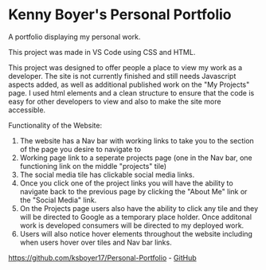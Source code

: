 # Kenny Boyer's Personal Portfolio
A portfolio displaying my personal work. 

This project was made in VS Code using CSS and HTML. 

This project was designed to offer people a place to view my work as a developer. The site is not currently finished and still needs Javascript aspects added, as well as additional published work on the "My Projects" page. I used html elements and a clean structure to ensure that the code is easy for other developers to view and also to make the site more accessible.  

Functionality of the Website:
1. The website has a Nav bar with working links to take you to the section of the page you desire to navigate to
2. Working page link to a seperate projects page (one in the Nav bar, one functioning link on the middle "projects" tile)
3. The social media tile has clickable social media links.
4. Once you click one of the project links you will have the ability to navigate back to the previous page by clicking the "About Me" link or the "Social Media" link.
5. On the Projects page users also have the ability to click any tile and they will be directed to Google as a temporary place holder. Once additonal work is developed consumers will be directed to my deployed work.
6. Users will also notice hover elements throughout the website including when users hover over tiles and Nav bar links.

https://github.com/ksboyer17/Personal-Portfolio -
[GitHub](https://github.com/ksboyer17/Personal-Portfolio)